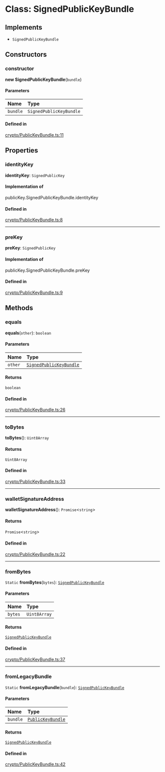 <!---->
# Class: SignedPublicKeyBundle

## Implements

- `SignedPublicKeyBundle`

## Constructors

### constructor

**new SignedPublicKeyBundle**(`bundle`)

#### Parameters

| Name | Type |
| :------ | :------ |
| `bundle` | `SignedPublicKeyBundle` |

#### Defined in

[crypto/PublicKeyBundle.ts:11](https://github.com/xmtp/xmtp-js/blob/9a266d7/src/crypto/PublicKeyBundle.ts#L11)

## Properties

### identityKey

 **identityKey**: `SignedPublicKey`

#### Implementation of

publicKey.SignedPublicKeyBundle.identityKey

#### Defined in

[crypto/PublicKeyBundle.ts:8](https://github.com/xmtp/xmtp-js/blob/9a266d7/src/crypto/PublicKeyBundle.ts#L8)

___

### preKey

 **preKey**: `SignedPublicKey`

#### Implementation of

publicKey.SignedPublicKeyBundle.preKey

#### Defined in

[crypto/PublicKeyBundle.ts:9](https://github.com/xmtp/xmtp-js/blob/9a266d7/src/crypto/PublicKeyBundle.ts#L9)

## Methods

### equals

**equals**(`other`): `boolean`

#### Parameters

| Name | Type |
| :------ | :------ |
| `other` | [`SignedPublicKeyBundle`](SignedPublicKeyBundle.md) |

#### Returns

`boolean`

#### Defined in

[crypto/PublicKeyBundle.ts:26](https://github.com/xmtp/xmtp-js/blob/9a266d7/src/crypto/PublicKeyBundle.ts#L26)

___

### toBytes

**toBytes**(): `Uint8Array`

#### Returns

`Uint8Array`

#### Defined in

[crypto/PublicKeyBundle.ts:33](https://github.com/xmtp/xmtp-js/blob/9a266d7/src/crypto/PublicKeyBundle.ts#L33)

___

### walletSignatureAddress

**walletSignatureAddress**(): `Promise`<`string`\>

#### Returns

`Promise`<`string`\>

#### Defined in

[crypto/PublicKeyBundle.ts:22](https://github.com/xmtp/xmtp-js/blob/9a266d7/src/crypto/PublicKeyBundle.ts#L22)

___

### fromBytes

`Static` **fromBytes**(`bytes`): [`SignedPublicKeyBundle`](SignedPublicKeyBundle.md)

#### Parameters

| Name | Type |
| :------ | :------ |
| `bytes` | `Uint8Array` |

#### Returns

[`SignedPublicKeyBundle`](SignedPublicKeyBundle.md)

#### Defined in

[crypto/PublicKeyBundle.ts:37](https://github.com/xmtp/xmtp-js/blob/9a266d7/src/crypto/PublicKeyBundle.ts#L37)

___

### fromLegacyBundle

`Static` **fromLegacyBundle**(`bundle`): [`SignedPublicKeyBundle`](SignedPublicKeyBundle.md)

#### Parameters

| Name | Type |
| :------ | :------ |
| `bundle` | [`PublicKeyBundle`](PublicKeyBundle.md) |

#### Returns

[`SignedPublicKeyBundle`](SignedPublicKeyBundle.md)

#### Defined in

[crypto/PublicKeyBundle.ts:42](https://github.com/xmtp/xmtp-js/blob/9a266d7/src/crypto/PublicKeyBundle.ts#L42)
